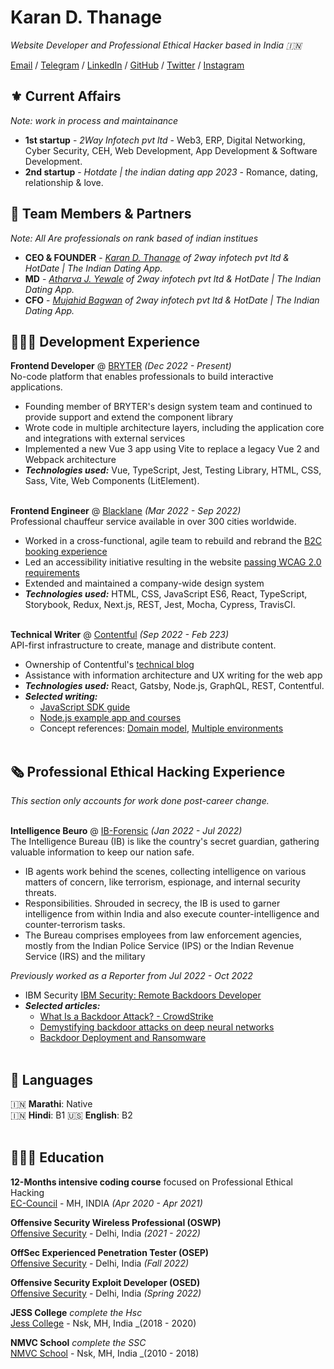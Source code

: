 # Karan D. Thanage

_Website Developer and Professional Ethical Hacker based in India :india:_ <br>

[Email](mailto:Karanthange710@gmail.com) / [Telegram](https://t.me/infoanonymous) / [LinkedIn](https://www.linkedin.com/in/thenameiskarrry/) / [GitHub](https://github.com/2waytoceo/) / [Twitter](https://twitter.com/2waytoceo/) / [Instagram](https://instagram.com/1st.raw/)

## :fleur_de_lis: Current Affairs
_Note: work in process and maintainance_ <br>
  - **1st startup** - *2Way Infotech pvt ltd* - Web3, ERP, Digital Networking, Cyber Security, CEH, Web Development, App Development & Software Development.
  - **2nd startup** - *Hotdate | the indian dating app 2023* - Romance, dating, relationship & love.

## :briefcase: Team Members & Partners
_Note: All Are professionals on rank based of indian institues_
  - **CEO & FOUNDER**  - _[Karan D. Thanage](https://in.linkedin.com/in/thenameiskarrry) of 2way infotech pvt ltd & HotDate | The Indian Dating App._
  - **MD**             - _[Atharva J. Yewale](https://www.instagram.com/_anonymous_atharva/) of 2way infotech pvt ltd & HotDate | The Indian Dating App._
  - **CFO**            - _[Mujahid Bagwan](https://www.instagram.com/BAGWAN_MUJAHID/) of 2way infotech pvt ltd & HotDate | The Indian Dating App._

## 👩🏼‍💻 Development Experience

**Frontend Developer** @ [BRYTER](https://bryter.com/) _(Dec 2022 - Present)_ <br>
No-code platform that enables professionals to build interactive applications.
  - Founding member of BRYTER's design system team and continued to provide support and extend the component library
  - Wrote code in multiple architecture layers, including the application core and integrations with external services
  - Implemented a new Vue 3 app using Vite to replace a legacy Vue 2 and Webpack architecture
  - **_Technologies used:_** Vue, TypeScript, Jest, Testing Library, HTML, CSS, Sass, Vite, Web Components (LitElement).
<br><br>


**Frontend Engineer** @ [Blacklane](https://www.blacklane.com/en) _(Mar 2022 - Sep 2022)_ <br>
Professional chauffeur service available in over 300 cities worldwide.
  - Worked in a cross-functional, agile team to rebuild and rebrand the [B2C booking experience](https://www.blacklane.com/en/)
  - Led an accessibility initiative resulting in the website [passing WCAG 2.0 requirements](https://www.blacklane.com/en/accessibility/)
  - Extended and maintained a company-wide design system
  - **_Technologies used:_** HTML, CSS, JavaScript ES6, React, TypeScript, Storybook, Redux, Next.js, REST, Jest, Mocha, Cypress, TravisCI.
  <br><br>

**Technical Writer** @ [Contentful](https://www.contentful.com/) _(Sep 2022 - Feb 223)_ <br>
API-first infrastructure to create, manage and distribute content.
  - Ownership of Contentful's [technical blog](https://www.contentful.com/blog/)
  - Assistance with information architecture and UX writing for the web app
  - **_Technologies used:_** React, Gatsby, Node.js, GraphQL, REST, Contentful.
  - **_Selected writing:_**
    - [JavaScript SDK guide](https://www.contentful.com/developers/docs/javascript/tutorials/using-js-cda-sdk/)
    - [Node.js example app and courses](https://the-example-app-nodejs.contentful.com/courses)
    - Concept references: [Domain model](https://www.contentful.com/developers/docs/concepts/domain-model/), [Multiple environments](https://www.contentful.com/developers/docs/concepts/multiple-environments/)
    <br><br>
    
## 🗞 Professional Ethical Hacking Experience

_This section only accounts for work done post-career change._
<br><br>

**Intelligence Beuro** @ [IB-Forensic](https://www.mha.gov.in/en/centralpoliceorganization/intelligence-bureau) _(Jan 2022 - Jul 2022)_ <br>
The Intelligence Bureau (IB) is like the country's secret guardian, gathering valuable information to keep our nation safe.
  - IB agents work behind the scenes, collecting intelligence on various matters of concern, like terrorism, espionage, and internal security threats.
  - Responsibilities. Shrouded in secrecy, the IB is used to garner intelligence from within India and also execute counter-intelligence and counter-terrorism tasks.
  - The Bureau comprises employees from law enforcement agencies, mostly from the Indian Police Service (IPS) or the Indian Revenue Service (IRS) and the military

_Previously worked as a Reporter from Jul 2022 - Oct 2022_ <br>
  - IBM Security [IBM Security: Remote Backdoors Developer](https://www.ibm.com/in-en)
  - **_Selected articles:_**
    - [What Is a Backdoor Attack? - CrowdStrike](https://www.crowdstrike.com/cybersecurity-101/attack-types/backdoor-attack/)
    - [Demystifying backdoor attacks on deep neural networks](https://research.ibm.com/publications/backdoor-smoothing-demystifying-backdoor-attacks-on-deep-neural-networks)
    - [Backdoor Deployment and Ransomware](https://securityintelligence.com/x-force/2023-x-force-threat-intelligence-index-report/)
<br><br>

## 💬 Languages

:india: **Marathi**: Native <br>
:india: **Hindi**: B1
:us: **English**: B2 
<br><br>

## 👩🏼‍🎓 Education

**12-Months intensive coding course** focused on Professional Ethical Hacking <br>
[EC-Council](https://www.eccouncil.org/train-certify/certified-ethical-hacker-ceh/) - MH, INDIA _(Apr 2020 - Apr 2021)_ <br>

**Offensive Security Wireless Professional (OSWP)**<br>
[Offensive Security](https://www.offsec.com/) - Delhi, India _(2021 - 2022)_

**OffSec Experienced Penetration Tester (OSEP)**<br>
[Offensive Security](https://www.offsec.com/) - Delhi, India _(Fall 2022)_

**Offensive Security Exploit Developer (OSED)**<br>
[Offensive Security](https://www.offsec.com/) - Delhi, India _(Spring 2022)_

**JESS College** _complete the Hsc_ <br>
[Jess College](https://mvp.edu.in/mvpsite/) - Nsk, MH, India _(2018 - 2020)

**NMVC School** _complete the SSC_ <br>
[NMVC School](https://entranceindia.com/city-institution-isk/nutan-madhyamik-vidhyalay-in-chitegaon-nashik/) - Nsk, MH, India _(2010 - 2018)
